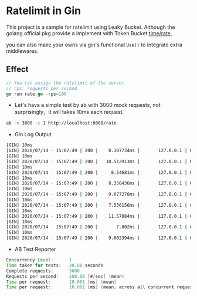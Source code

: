 
# Ratelimit in Gin

This project is a sample for ratelimit using Leaky Bucket. Although the golang official pkg provide a implement with Token Bucket [time/rate](https://pkg.go.dev/golang.org/x/time/rate?tab=doc),

you can also make your owns via gin's functional `Use()` to integrate extra middlewares.

## Effect

```go
// You can assign the ratelimit of the server
// rps: requests per second
go run rate.go -rps=100
```

- Let's hava a simple test by ab with 3000 mock requests, not surprisingly，it will takes 10ms each request.

```bash
ab -n 3000 -c 1 http://localhost:8080/rate
```

- Gin Log Output

```bash
[GIN] 10ms
[GIN] 2020/07/14 - 15:07:49 | 200 |    8.307734ms |       127.0.0.1 | GET      /rate
[GIN] 10ms
[GIN] 2020/07/14 - 15:07:49 | 200 |   10.512913ms |       127.0.0.1 | GET      /rate
[GIN] 10ms
[GIN] 2020/07/14 - 15:07:49 | 200 |     8.54681ms |       127.0.0.1 | GET      /rate
[GIN] 10ms
[GIN] 2020/07/14 - 15:07:49 | 200 |    8.356436ms |       127.0.0.1 | GET      /rate
[GIN] 10ms
[GIN] 2020/07/14 - 15:07:49 | 200 |    9.677276ms |       127.0.0.1 | GET      /rate
[GIN] 10ms
[GIN] 2020/07/14 - 15:07:49 | 200 |    7.536156ms |       127.0.0.1 | GET      /rate
[GIN] 10ms
[GIN] 2020/07/14 - 15:07:49 | 200 |    11.57084ms |       127.0.0.1 | GET      /rate
[GIN] 10ms
[GIN] 2020/07/14 - 15:07:49 | 200 |       7.802ms |       127.0.0.1 | GET      /rate
[GIN] 10ms
[GIN] 2020/07/14 - 15:07:49 | 200 |    9.602394ms |       127.0.0.1 | GET      /rate
```

- AB Test Reporter

```java
Concurrency Level:      1
Time taken for tests:   30.00 seconds
Complete requests:      3000
Requests per second:    100.00 [#/sec] (mean)
Time per request:       10.001 [ms] (mean)
Time per request:       10.001 [ms] (mean, across all concurrent requests)
```
